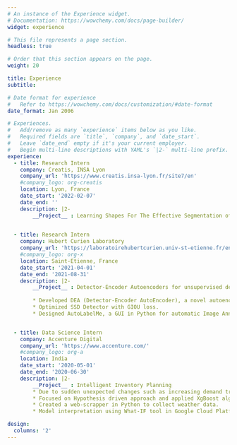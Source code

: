 ```yaml
---
# An instance of the Experience widget.
# Documentation: https://wowchemy.com/docs/page-builder/
widget: experience

# This file represents a page section.
headless: true

# Order that this section appears on the page.
weight: 20

title: Experience
subtitle:

# Date format for experience
#   Refer to https://wowchemy.com/docs/customization/#date-format
date_format: Jan 2006

# Experiences.
#   Add/remove as many `experience` items below as you like.
#   Required fields are `title`, `company`, and `date_start`.
#   Leave `date_end` empty if it's your current employer.
#   Begin multi-line descriptions with YAML's `|2-` multi-line prefix.
experience:
  - title: Research Intern
    company: Creatis, INSA Lyon
    company_url: 'https://www.creatis.insa-lyon.fr/site7/en'
    #company_logo: org-creatis
    location: Lyon, France
    date_start: '2022-02-07'
    date_end: ''
    description: |2-
        __Project__ : Learning Shapes For The Effective Segmentation of 3D Medical Images.
        

  - title: Research Intern
    company: Hubert Curien Laboratory
    company_url: 'https://laboratoirehubertcurien.univ-st-etienne.fr/en/index.html'
    #company_logo: org-x
    location: Saint-Etienne, France
    date_start: '2021-04-01'
    date_end: '2021-08-31'
    description: |2-
        __Project__ : Detector-Encoder Autoencoders for unsupervised decomposition into visual parts.
          
        * Developed DEA (Detector-Encoder AutoEncoder), a novel autoencoder for anomaly segmentation. 
        * Optimized SSD Detector with GIOU loss. 
        * Designed AutoLabelMe, a GUI in Python for automatic Image Annotation. It’s suitable for researchers and practitioners to automatically annotate objects in images for object detection.


  - title: Data Science Intern
    company: Accenture Digital
    company_url: 'https://www.accenture.com/'
    #company_logo: org-a
    location: India
    date_start: '2020-05-01'
    date_end: '2020-06-30'
    description: |2-
        __Project__ : Intelligent Inventory Planning
        * Due to sudden unexpected changes such as increasing demand trend, introduction of competitive products, phasing out of a product result in forecast-demand gaps. The objective is to predict the daily or weekly hedging to cover for demand gaps based on past data of variation of forecast/Consumption.
        * Focused on Hypothesis driven approach and applied XgBoost algorithm.
        * Created a web-scrapper in Python to collect weather data. 
        * Model interpretation using What-IF tool in Google Cloud Platform. 

design:
  columns: '2'
---
```

